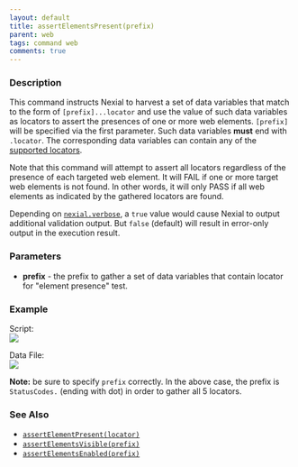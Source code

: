 ```yaml
---
layout: default
title: assertElementsPresent(prefix)
parent: web
tags: command web
comments: true
---
```


### Description
This command instructs Nexial to harvest a set of data variables that match to the form of `[prefix]...locator` and
use the value of such data variables as locators to assert the presences of one or more web elements. `[prefix]` will
be specified via the first parameter. Such data variables **must** end with `.locator`. The corresponding data variables 
can contain any of the [supported locators](index#locators).

Note that this command will attempt to assert all locators regardless of the presence of each targeted web element. It
will FAIL if one or more target web elements is not found. In other words, it will only PASS if all web elements as 
indicated by the gathered locators are found.

Depending on [`nexial.verbose`](../../systemvars/index#nexial.verbose), a `true` value would cause Nexial to output
additional validation output. But `false` (default) will result in error-only output in the execution result.


### Parameters
- **prefix** - the prefix to gather a set of data variables that contain locator for "element presence" test.


### Example
Script:<br/>
![](image/assertElementsPresent_02.png)

Data File:<br/>
![](image/assertElementsPresent_01.png)

**Note:** be sure to specify `prefix` correctly. In the above case, the prefix is `StatusCodes.` (ending with dot) 
in order to gather all 5 locators.


### See Also
- [`assertElementPresent(locator)`](assertElementPresent(locator))
- [`assertElementsVisible(prefix)`](assertElementsVisible(prefix))
- [`assertElementsEnabled(prefix)`](assertElementsEnabled(prefix))
